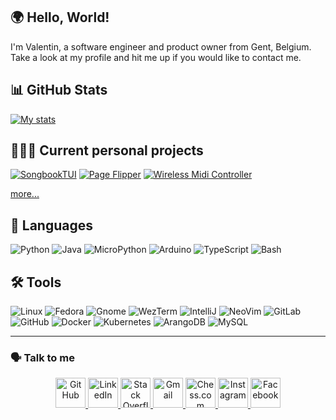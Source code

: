 ## 🌍 Hello, World!

I'm Valentin, a software engineer and product owner from Gent, Belgium. Take a look at my profile and hit me up if you would like to contact me.

## 📊 GitHub Stats
[![My stats](https://github-readme-stats.vercel.app/api?username=valentingregoire&show_icons=true&theme=github_dark_dimmed&hide_border=true)](https://github.com/valentingregoire)

## 🧑🏻‍💻 Current personal projects
[![SongbookTUI](https://github-readme-stats.vercel.app/api/pin/?username=valentingregoire&repo=SongbookTUI&theme=github_dark_dimmed&hide_border=true)](https://github.com/valentingregoire/SongbookTUI)
[![Page Flipper](https://github-readme-stats.vercel.app/api/pin/?username=valentingregoire&repo=Page-Flipper&theme=github_dark_dimmed&hide_border=true)](https://github.com/valentingregoire/Page-Flipper)
[![Wireless Midi Controller](https://github-readme-stats.vercel.app/api/pin/?username=valentingregoire&repo=wireless-midi-controller&theme=github_dark_dimmed&hide_border=true)](https://github.com/valentingregoire/wireless-midi-controller)

[more...](https://github.com/valentingregoire?tab=repositories)

## 💬 Languages

![Python](https://img.shields.io/badge/Python-3776AB?style=for-the-badge&logo=python&logoColor=white)
![Java](https://img.shields.io/badge/%E2%98%95%20Java-3178C6?style=for-the-badge&logoColor=white)
![MicroPython](https://img.shields.io/badge/MicroPython-2B2728?style=for-the-badge&logo=micropython&logoColor=white)
![Arduino](https://img.shields.io/badge/Arduino-00878F?style=for-the-badge&logo=arduino&logoColor=white)
![TypeScript](https://img.shields.io/badge/TypeScript-3178C6?style=for-the-badge&logo=typescript&logoColor=white)
![Bash](https://img.shields.io/badge/Bash-4EAA25?style=for-the-badge&logo=gnubash&logoColor=white)

## 🛠️ Tools
![Linux](https://img.shields.io/badge/-Linux-333333?style=for-the-badge&logo=linux&logoColor=cccccc)
![Fedora](https://img.shields.io/badge/Fedora-51A2DA?style=for-the-badge&logo=fedora&logoColor=white)
![Gnome](https://img.shields.io/badge/Gnome-4A86CF?style=for-the-badge&logo=gnome&logoColor=white)
![WezTerm](https://img.shields.io/badge/WezTerm-4E49EE?style=for-the-badge&logo=wezterm&logoColor=white)
![IntelliJ](https://img.shields.io/badge/IntelliJ-000000?style=for-the-badge&logo=intellijidea&logoColor=white)
![NeoVim](https://img.shields.io/badge/Neovim-57A143?style=for-the-badge&logo=neovim&logoColor=white)
![GitLab](https://img.shields.io/badge/GitLab-FC6D26?style=for-the-badge&logo=gitlab&logoColor=white)
![GitHub](https://img.shields.io/badge/GitHub-181717?style=for-the-badge&logo=github&logoColor=white)
![Docker](https://img.shields.io/badge/Docker-2496ED?style=for-the-badge&logo=docker&logoColor=white)
![Kubernetes](https://img.shields.io/badge/Kubernetes-326CE5?style=for-the-badge&logo=kubernetes&logoColor=white)
![ArangoDB](https://img.shields.io/badge/ArangoDB-DDE072?style=for-the-badge&logo=arangodb&logoColor=black)
![MySQL](https://img.shields.io/badge/MySQL-4479A1?style=for-the-badge&logo=mysql&logoColor=white)

***

### 🗣️ Talk to me

<p align="center">
  <a href="https://github.com/valentingregoire">
    <img alt="GitHub" title="GitHub" height="48" width="48" src="https://cdn.simpleicons.org/github">
  </a>
  <a href="https://www.linkedin.com/in/valenting/">
    <img alt="LinkedIn" title="LinkedIn" height="48" width="48" src="https://cdn.simpleicons.org/linkedin">
  </a>
  <a href="https://stackoverflow.com/users/2469425/valentin-gr%c3%a9goire?tab=profile">
    <img alt="Stack Overflow" title="Stack Overflow" height="48" width="48" src="https://cdn.simpleicons.org/stackoverflow">
  </a>
  <a href="mailto:valentin.gregoire@gmail.com">
    <img alt="Gmail" title="Gmail" height="48" width="48" src="https://cdn.simpleicons.org/gmail">
  </a>
  <a href="https://www.chess.com/member/mathvalg">
    <img alt="Chess.com" title="Chess.com" height="48" width="48" src="https://cdn.simpleicons.org/chessdotcom">
  </a>
  <a href="https://www.instagram.com/tennegregoire">
    <img alt="Instagram" title="Instagram" height="48" width="48" src="https://cdn.simpleicons.org/instagram">
  </a>
  <a href="https://www.facebook.com/Thanaatos/">
    <img alt="Facebook" title="Facebook" height="48" width="48" src="https://cdn.simpleicons.org/facebook">
  </a>
</p>
